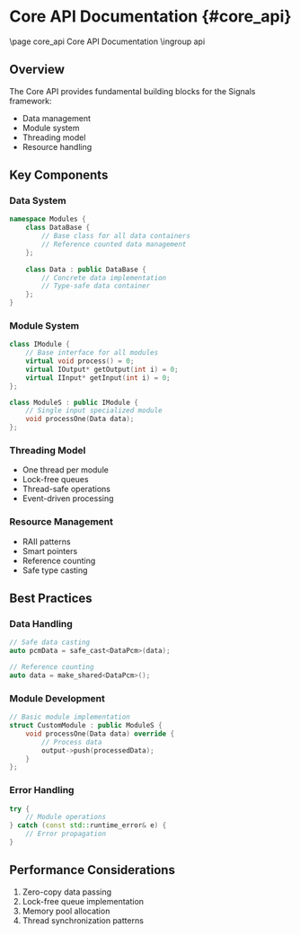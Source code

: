 # Core API Documentation {#core_api}
\page core_api Core API Documentation
\ingroup api

## Overview
The Core API provides fundamental building blocks for the Signals framework:
- Data management
- Module system
- Threading model
- Resource handling

## Key Components

### Data System
```cpp
namespace Modules {
    class DataBase {
        // Base class for all data containers
        // Reference counted data management
    };
    
    class Data : public DataBase {
        // Concrete data implementation
        // Type-safe data container
    };
}
```

### Module System

```cpp
class IModule {
    // Base interface for all modules
    virtual void process() = 0;
    virtual IOutput* getOutput(int i) = 0;
    virtual IInput* getInput(int i) = 0;
};

class ModuleS : public IModule {
    // Single input specialized module
    void processOne(Data data);
};
```

### Threading Model
- One thread per module
- Lock-free queues
- Thread-safe operations
- Event-driven processing

### Resource Management
- RAII patterns
- Smart pointers
- Reference counting
- Safe type casting

## Best Practices

### Data Handling
```cpp
// Safe data casting
auto pcmData = safe_cast<DataPcm>(data);

// Reference counting
auto data = make_shared<DataPcm>();
```

### Module Development
```cpp
// Basic module implementation
struct CustomModule : public ModuleS {
    void processOne(Data data) override {
        // Process data
        output->push(processedData);
    }
};
```

### Error Handling
```cpp
try {
    // Module operations
} catch (const std::runtime_error& e) {
    // Error propagation
}
```

## Performance Considerations
1. Zero-copy data passing
2. Lock-free queue implementation
3. Memory pool allocation
4. Thread synchronization patterns